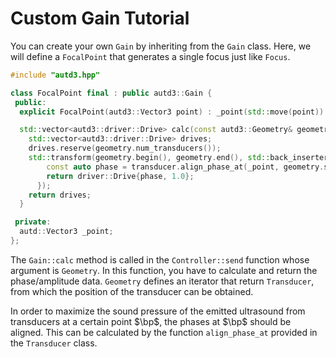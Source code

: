 # Custom Gain Tutorial

You can create your own `Gain` by inheriting from the `Gain` class.
Here, we will define a `FocalPoint` that generates a single focus just like `Focus`.

```cpp
#include "autd3.hpp"

class FocalPoint final : public autd3::Gain {
 public:
  explicit FocalPoint(autd3::Vector3 point) : _point(std::move(point)) {}

  std::vector<autd3::driver::Drive> calc(const autd3::Geometry& geometry) override {
    std::vector<autd3::driver::Drive> drives;
    drives.reserve(geometry.num_transducers());
    std::transform(geometry.begin(), geometry.end(), std::back_inserter(drives), [&](const auto& transducer) {
        const auto phase = transducer.align_phase_at(_point, geometry.sound_speed);
        return driver::Drive{phase, 1.0};
      });
    return drives;
  } 

 private:
  autd::Vector3 _point;
};
```

The `Gain::calc` method is called in the `Controller::send` function whose argument is `Geometry`.
In this function, you have to calculate and return the phase/amplitude data.
`Geometry` defines an iterator that return `Transducer`, from which the position of the transducer can be obtained.

In order to maximize the sound pressure of the emitted ultrasound from transducers at a certain point $\bp$, the phases at $\bp$ should be aligned.
This can be calculated by the function `align_phase_at` provided in the `Transducer` class.
